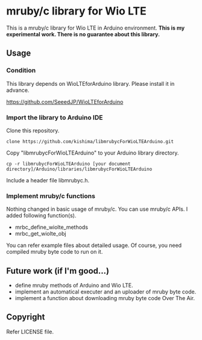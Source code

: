 # mruby/c library for Wio LTE

This is a mruby/c library for Wio LTE in Arduino environment.
**This is my experimental work. There is no guarantee about this library.**

## Usage

### Condition

This library depends on WioLTEforArduino library. Please install it in advance.

https://github.com/SeeedJP/WioLTEforArduino

### Import the library to Arduino IDE

Clone this repository.

    clone https://github.com/kishima/libmrubycForWioLTEArduino.git

Copy "libmrubycForWioLTEArduino" to your Arduino library directory.

    cp -r libmrubycForWioLTEArduino [your document directory]/Arduino/libraries/libmrubycForWioLTEArduino

Include a header file libmrubyc.h.

### Implement mruby/c functions

Nothing changed in basic usage of mruby/c. You can use mruby/c APIs.
I added following function(s).

- mrbc_define_wiolte_methods
- mrbc_get_wiolte_obj

You can refer example files about detailed usage.
Of course, you need compiled mruby byte code to run on it.

## Future work (if I'm good...)

- define mruby methods of Arduino and Wio LTE.
- implement an automatical executer and an uploader of mruby byte code.
- implement a function about downloading mruby byte code Over The Air.

## Copyright

Refer LICENSE file.

